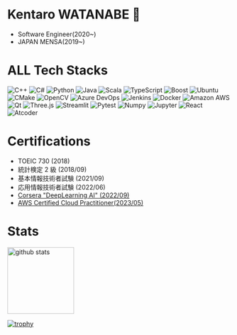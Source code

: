 
<!--
**melonoidz/melonoidz** is a ✨ _special_ ✨ repository because its `README.md` (this file) appears on your GitHub profile.

Here are some ideas to get you started:

- 🔭 I’m currently working on ...
- 🌱 I’m currently learning ...
- 👯 I’m looking to collaborate on ...
- 🤔 I’m looking for help with ...
- 💬 Ask me about ...
- 📫 How to reach me: ...
- 😄 Pronouns: ...
- ⚡ Fun fact: ...
-->

# Kentaro WATANABE :duck:
- Software Engineer(2020~)
- JAPAN MENSA(2019~)

# ALL Tech Stacks
<p>
<img alt="C++" src="https://img.shields.io/badge/-C++-00599C.svg?logo=cplusplus&style=plastic&logoColor=white" />
<img alt="C#" src="https://img.shields.io/badge/-Csharp-239120?style=plastic&logo=CSharp&logoColor=white" />
<img alt="Python" src="https://img.shields.io/badge/-Python-3776AB?style=plastic&logo=Python&logoColor=white" />
<img alt="Java" src="https://img.shields.io/badge/-Java-007396.svg?logo=Java&style=plastic&logoColor=white" />
<img alt="Scala" src="https://img.shields.io/badge/-Scala-DC322F.svg?logo=scala&style=plastic&logoColor=white" />
<img alt="TypeScript" src="https://img.shields.io/badge/-TypeScript-007ACC?style=plastic&logo=typescript&logoColor=white" />
<img alt="Boost" src="https://img.shields.io/badge/-Boost-F7901E.svg?logo=boost&style=plastic&logoColor=white" />
<img alt="Ubuntu" src="https://img.shields.io/badge/-Ubuntu-E95420.svg?logo=ubuntu&style=plastic&logoColor=white" />
<img alt="CMake" src="https://img.shields.io/badge/-Cmake-064F8C.svg?logo=cmake&style=plastic&logoColor=white" />
<img alt="OpenCV" src="https://img.shields.io/badge/-OpenCV-5C3EE8.svg?logo=openCV&style=plastic&logoColor=white" />
<img alt="Azure DevOps" src="https://img.shields.io/badge/-Azure%20DevOps-0078D7.svg?logo=azure-devops&style=plastic&logoColor=white" />
<img alt="Jenkins" src="https://img.shields.io/badge/-Jenkins-D24939.svg?logo=jenkins&style=plastic&logoColor=white" />
<img alt="Docker" src="https://img.shields.io/badge/-Docker-46a2f1?style=plastic&logo=docker&logoColor=white" />
<img alt="Amazon AWS" src="https://img.shields.io/badge/-Amazon%20AWS-232F3E.svg?logo=amazon-aws&logoColor=white" />
<img alt="Qt" src="https://img.shields.io/badge/-Qt-41CD52.svg?&logo=qt&style=plastic&logoColor=white" />
<img alt="Three.js" src="https://img.shields.io/badge/-Three.js-000000?style=plastic&logo=Three.js&logoColor=white" />
<img alt="Streamlit" src="https://img.shields.io/badge/-Streamlit-FF4B4B?style=plastic&logo=Streamlit&logoColor=white" />
<img alt="Pytest" src="https://img.shields.io/badge/-Pytest-0A9EDC?style=plastic&logo=Pytest&logoColor=white" />
<img alt="Numpy" src="https://img.shields.io/badge/-Numpy-013243?style=plastic&logo=Numpy&logoColor=white" />
<img alt="Jupyter" src="https://img.shields.io/badge/-Jupyter-F37626?style=plastic&logo=Jupyter&logoColor=white" />
<img alt="React" src="https://img.shields.io/badge/-React-45b8d8?style=plastic&logo=react&logoColor=white" />
<img alt="Atcoder" src="https://img.shields.io/badge/Atcoder-1146-brightgreen.svg" />
</p>

# Certifications
- TOEIC 730 (2018)
- 統計検定 2 級 (2018/09)
- 基本情報技術者試験 (2021/09)
- 応用情報技術者試験 (2022/06)
- [Corsera "DeepLearning AI" (2022/09)](https://www.coursera.org/account/accomplishments/specialization/certificate/9RRKSNZYMJXM)
- [AWS Certified Cloud Practitioner(2023/05)](https://www.credly.com/badges/49f431f4-794b-4125-91ae-09303474fa68/linked_in?t=rua8bj)

# Stats
<p align="left"> 
  <img alt="github stats" height="150px" src="https://github-readme-stats.vercel.app/api?username=melonoidz&count_private=true&show_icons=true&show_icons=true&theme=onedark" />
</p>

[![trophy](https://github-profile-trophy.vercel.app/?username=melonoidz&theme=onedark&column=7)](https://github.com/ryo-ma/github-profile-trophy)
